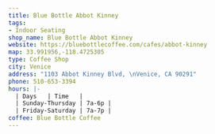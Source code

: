 ```yaml
---
title: Blue Bottle Abbot Kinney
tags:
- Indoor Seating
shop_name: Blue Bottle Abbot Kinney
website: https://bluebottlecoffee.com/cafes/abbot-kinney
map: 33.991956,-118.4725305
type: Coffee Shop
city: Venice
address: "1103 Abbot Kinney Blvd, \nVenice, CA 90291"
phone: 510-653-3394
hours: |-
  | Days   | Time   |
  | Sunday-Thursday | 7a-6p |
  | Friday-Saturday | 7a-7p |
coffee: Blue Bottle Coffee
---
```


